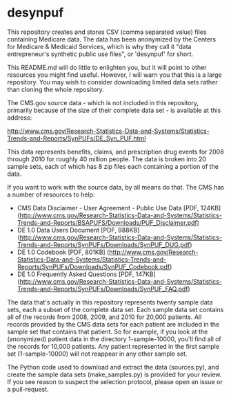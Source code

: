 # desynpuf

This repository creates and stores CSV (comma separated value) files containing Medicare data. The data has been anonymized by the Centers for Medicare & Medicaid Services, which is why they call it "data entrepreneur's synthetic public use files", or 'desynpuf' for short.

This README.md will do little to enlighten you, but it will point to other resources you might find useful. However, I will warn you that this is a large repository. You may wish to consider downloading limited data sets rather than cloning the whole repository.

The CMS.gov source data - which is not included in this repository, primarily because of the size of their complete data set - is available at this address:

http://www.cms.gov/Research-Statistics-Data-and-Systems/Statistics-Trends-and-Reports/SynPUFs/DE_Syn_PUF.html

This data represents benefits, claims, and prescription drug events for 2008 through 2010 for roughly 40 million people. The data is broken into 20 sample sets, each of which has 8 zip files each containing a portion of the data.

If you want to work with the source data, by all means do that. The CMS has a number of resources to help:

* CMS Data Disclaimer - User Agreement - Public Use Data [PDF, 124KB] (http://www.cms.gov/Research-Statistics-Data-and-Systems/Statistics-Trends-and-Reports/BSAPUFS/Downloads/PUF_Disclaimer.pdf)
* DE 1.0 Data Users Document [PDF, 988KB] (http://www.cms.gov/Research-Statistics-Data-and-Systems/Statistics-Trends-and-Reports/SynPUFs/Downloads/SynPUF_DUG.pdf)
* DE 1.0 Codebook [PDF, 801KB] (http://www.cms.gov/Research-Statistics-Data-and-Systems/Statistics-Trends-and-Reports/SynPUFs/Downloads/SynPUF_Codebook.pdf)
* DE 1.0 Frequently Asked Questions [PDF, 147KB] (http://www.cms.gov/Research-Statistics-Data-and-Systems/Statistics-Trends-and-Reports/SynPUFs/Downloads/SynPUF_FAQ.pdf)

The data that's actually in this repository represents twenty sample data sets, each a subset of the complete data set. Each sample data set contains all of the records from 2008, 2009, and 2010 for 20,000 patients. All records provided by the CMS data sets for each patient are included in the sample set that contains that patient. So for example, if you look at the (anonymized) patient data in the directory 1-sample-10000, you'll find all of the records for 10,000 patients. Any patient represented in the first sample set (1-sample-10000) will not reappear in any other sample set. 

The Python code used to download and extract the data (sources.py), and create the sample data sets (make_samples.py) is provided for your review. If you see reason to suspect the selection protocol, please open an issue or a pull-request.



